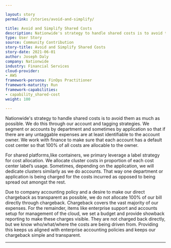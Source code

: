 ```yaml
---

layout: story
permalink: /stories/avoid-and-simplify/

title: Avoid and Simplify Shared Costs
description: Nationwide's strategy to handle shared costs is to avoid them as much as possible. 
type: User Story
source: Community Contribution
story-title: Avoid and Simplify Shared Costs
story-date: 2021-06-01
author: Joseph Daly
company: Nationwide
industry: Financial Services
cloud-provider:
- AWS
framework-persona: FinOps Practitioner
framework-maturity: Run
framework-capabilities:
- capability_shared-cost
weight: 100

---
```


Nationwide's strategy to handle shared costs is to avoid them as much as possible. We do this through our account and tagging strategies.  We segment or accounts by department and sometimes by application so that if there are any untaggable expenses are at least identifiable to the account owner. We work with finance to make sure that each account has a default cost center so that 100% of all costs are allocable to the owner.

For shared platforms,like containers, we primary leverage a label strategy for cost allocation. We allocate cluster costs in proportion of each cost center label’s usage. Sometimes, depending on the application, we will dedicate clusters similarly as we do accounts. That way one department or application is being charged for the costs incurred as opposed to being spread out amongst the rest.

Due to company accounting policy and a desire to make our direct chargeback as transparent as possible, we do not allocate 100% of our bill directly through chargeback. Chargeback covers the vast majority of our expenses. For the remainder, items like enterprise support and accounts setup for management of the cloud, we set a budget and provide showback reporting to make these charges visible. They are not charged back directly, but we know who/what/where the costs are being driven from. Providing this keeps us aligned with enterprise accounting policies and keeps our chargeback simple and transparent.

---
